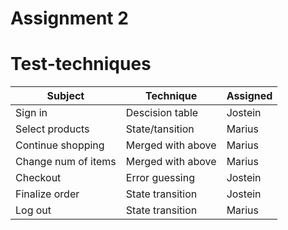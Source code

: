 # Assignment 2

# Test-techniques

| Subject		| Technique		| Assigned |
| --------------------- | --------------------- | --------------------- |
| Sign in		| Descision table	| Jostein |
| Select products	| State/tansition	| Marius |
| Continue shopping	| Merged with above	| Marius |
| Change num of items	| Merged with above	| Marius |
| Checkout		| Error guessing	| Jostein |
| Finalize order	| State transition	| Jostein |
| Log out		| State transition	| Marius |

